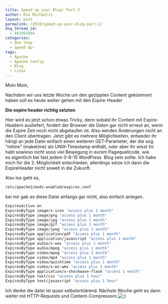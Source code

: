 ```yaml
---
title: Speed up your Blog! Part 2
author: Ole Michaelis
layout: post
permalink: /2010/speed-up-your-blog-part-2/
dsq_thread_id:
  - 843363584
categories:
  - One Step
  - Speed Up!
tags:
  - Apache
  - Apache Config
  - Blog
  - Linux
---
```


Moin Moin,

Nachdem wir uns letzte Woche um den gezippten Content gekümmert haben soll es heute weiter gehen mit den Expire-Header

**Die expire header richtig setzten**

Hier wird es jetzt schon etwas Tricky, denn sobald ihr Content mit Expire-Headern ausliefert, fordert der Browser die Daten gar nicht erneut an, wenn die Expire Zeit noch nicht abgelaufen ist. Also werden Änderungen nicht an den Client übertragen. Jetzt gibt es mehrere Möglichkeiten, entweder ihr hängt an jede Datei einfach einen weiteren GET-Parameter, der die sog. “mtime” (maketime) als UNIX-Timestamp enthält, oder aber ihr wisst ihr habt sowieso nicht sooo viel Bewegung in eurem Pagequellcode, wie es eigentlich bei fast jedem 0-8-15 WordPress  Blog sein sollte. Ich habe mich für die 2. Möglichkeit entschieden, allerdings setze ich dann die ExpireHeader nicht soweit in die Zukunft.

Also los geht es,

```bash
/etc/apache2/mods-enabled/expires.conf
```

bei mir gab es diese Datei anfangs gar nicht, also einfach anlegen.

```bash
ExpiresActive on
ExpiresByType image/x-icon "access plus 1 month"
ExpiresByType image/png "access plus 1 month"
ExpiresByType image/jpg "access plus 1 month"
ExpiresByType image/gif "access plus 1 month"
ExpiresByType image/jpeg "access plus 1 month"
ExpiresByType application/pdf "access plus 1 month"
ExpiresByType application/javascript "access plus 1 month"
ExpiresByType audio/x-wav "access plus 1 month"
ExpiresByType audio/mpeg "access plus 1 month"
ExpiresByType video/mpeg "access plus 1 month"
ExpiresByType video/mp4 "access plus 1 month"
ExpiresByType video/quicktime "access plus 1 month"
ExpiresByType video/x-ms-wmv "access plus 1 month"
ExpiresByType application/x-shockwave-flash "access 1 month"
ExpiresByType text/css "access plus 1 hour"
ExpiresByType text/javascript "access plus 1 hour"
```

Ich denke die datei ist quasi selbsterklärend. Nächste Woche geht es dann weiter mit HTTP-Requests und Content-Compressors ![;)][1]

 [1]: http://blog.codestars.eu/wp-includes/images/smilies/icon_wink.gif


